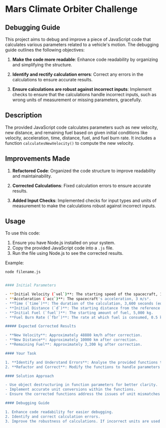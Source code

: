 # Mars Climate Orbiter Challenge

## Debugging Guide

This project aims to debug and improve a piece of JavaScript code that calculates various parameters related to a vehicle's motion. The debugging guide outlines the following objectives:

1. **Make the code more readable**: Enhance code readability by organizing and simplifying the structure.

2. **Identify and rectify calculation errors**: Correct any errors in the calculations to ensure accurate results.

3. **Ensure calculations are robust against incorrect inputs**: Implement checks to ensure that the calculations handle incorrect inputs, such as wrong units of measurement or missing parameters, gracefully.

## Description

The provided JavaScript code calculates parameters such as new velocity, new distance, and remaining fuel based on given initial conditions like velocity, acceleration, time, distance, fuel, and fuel burn rate. It includes a function `calculatesNewVelocity()` to compute the new velocity.

## Improvements Made

1. **Refactored Code**: Organized the code structure to improve readability and maintainability.

2. **Corrected Calculations**: Fixed calculation errors to ensure accurate results.

3. **Added Input Checks**: Implemented checks for input types and units of measurement to make the calculations robust against incorrect inputs.

## Usage

To use this code:

1. Ensure you have Node.js installed on your system.
2. Copy the provided JavaScript code into a `.js` file.
3. Run the file using Node.js to see the corrected results.

Example:

```bash
node filename.js


#### Initial Parameters

- **Initial Velocity (`vel`)**: The starting speed of the spacecraft, 10,000 km/h.
- **Acceleration (`acc`)**: The spacecraft's acceleration, 3 m/s².
- **Time (`time`)**: The duration of the calculation, 3,600 seconds (equivalent to 1 hour).
- **Initial Distance (`d`)**: The starting distance from the reference point, 0 km.
- **Initial Fuel (`fuel`)**: The starting amount of fuel, 5,000 kg.
- **Fuel Burn Rate (`fbr`)**: The rate at which fuel is consumed, 0.5 kg/s.

##### Expected Corrected Results

- **New Velocity**: Approximately 48880 km/h after correction.
- **New Distance**: Approximately 10000 km after correction.
- **Remaining Fuel**: Approximately 3,200 kg after correction.

#### Your Task

1. **Identify and Understand Errors**: Analyse the provided functions to determine how unit mismatches and parameter misalignments cause incorrect results.
2. **Refactor and Correct**: Modify the functions to handle parameters more effectively, incorporating object destructuring for clarity and implementing necessary unit conversions.

#### Solution Approach

- Use object destructuring in function parameters for better clarity.
- Implement accurate unit conversions within the functions.
- Ensure the corrected functions address the issues of unit mismatches and parameter clarity.

#### Debugging Guide

1. Enhance code readability for easier debugging.
2. Identify and correct calculation errors.
3. Improve the robustness of calculations. If incorrect units are used or other errors are detected, the code should notify the user instead of producing an incorrect result.
```
